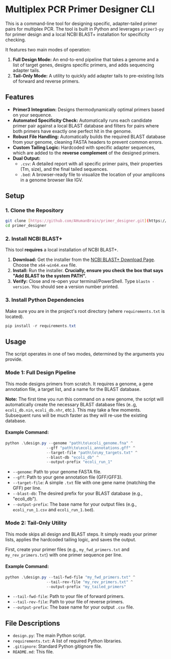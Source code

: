 # Multiplex PCR Primer Designer CLI

This is a command-line tool for designing specific, adapter-tailed primer pairs for multiplex PCR. The tool is built in Python and leverages `primer3-py` for primer design and a local NCBI BLAST+ installation for specificity checking.

It features two main modes of operation:

1.  **Full Design Mode:** An end-to-end pipeline that takes a genome and a list of target genes, designs specific primers, and adds sequencing adapter tails.
2.  **Tail-Only Mode:** A utility to quickly add adapter tails to pre-existing lists of forward and reverse primers.

## Features

* **Primer3 Integration:** Designs thermodynamically optimal primers based on your sequence.
* **Automated Specificity Check:** Automatically runs each candidate primer pair against a local BLAST database and filters for pairs where both primers have exactly one perfect hit in the genome.
* **Robust File Handling:** Automatically builds the required BLAST database from your genome, cleaning FASTA headers to prevent common errors.
* **Custom Tailing Logic:** Hardcoded with specific adapter sequences, which are added to the **reverse complement** of the designed primers.
* **Dual Output:**
    * `.csv`: A detailed report with all specific primer pairs, their properties (Tm, size), and the final tailed sequences.
    * `.bed`: A browser-ready file to visualize the location of your amplicons in a genome browser like IGV.

## Setup

### 1. Clone the Repository

```bash
git clone [https://github.com/AHumanBrain/primer_designer.git](https://github.com/YOUR_USERNAME/YOUR_REPO_NAME.git)
cd primer_designer
```

### 2. Install NCBI BLAST+

This tool **requires** a local installation of NCBI BLAST+.

1.  **Download:** Get the installer from the [NCBI BLAST+ Download Page](https://ftp.ncbi.nlm.nih.gov/blast/executables/blast+/LATEST/). Choose the `x64-win64.exe` file.
2.  **Install:** Run the installer. **Crucially, ensure you check the box that says "Add BLAST to the system PATH".**
3.  **Verify:** Close and re-open your terminal/PowerShell. Type `blastn -version`. You should see a version number printed.

### 3. Install Python Dependencies

Make sure you are in the project's root directory (where `requirements.txt` is located).

```powershell
pip install -r requirements.txt
```

## Usage

The script operates in one of two modes, determined by the arguments you provide.

### Mode 1: Full Design Pipeline

This mode designs primers from scratch. It requires a genome, a gene annotation file, a target list, and a name for the BLAST database.

**Note:** The first time you run this command on a new genome, the script will automatically create the necessary BLAST database files (e..g, `ecoli_db.nin`, `ecoli_db.nhr`, etc.). This may take a few moments. Subsequent runs will be much faster as they will re-use the existing database.

#### Example Command:

```powershell
python .\design.py --genome "path\to\ecoli_genome.fna" ^
                  --gff "path\to\ecoli_annotations.gff" ^
                  --target-file "path\to\my_targets.txt" ^
                  --blast-db "ecoli_db" ^
                  --output-prefix "ecoli_run_1"
```

* `--genome`: Path to your genome FASTA file.
* `--gff`: Path to your gene annotation file (GFF/GFF3).
* `--target-file`: A simple `.txt` file with one gene name (matching the GFF) per line.
* `--blast-db`: The desired prefix for your BLAST database (e.g., "ecoli\_db").
* `--output-prefix`: The base name for your output files (e.g., `ecoli_run_1.csv` and `ecoli_run_1.bed`).

### Mode 2: Tail-Only Utility

This mode skips all design and BLAST steps. It simply reads your primer lists, applies the hardcoded tailing logic, and saves the output.

First, create your primer files (e.g., `my_fwd_primers.txt` and `my_rev_primers.txt`) with one primer sequence per line.

#### Example Command:

```powershell
python .\design.py --tail-fwd-file "my_fwd_primers.txt" ^
                  --tail-rev-file "my_rev_primers.txt" ^
                  --output-prefix "my_tailed_primers"
```

* `--tail-fwd-file`: Path to your file of forward primers.
* `--tail-rev-file`: Path to your file of reverse primers.
* `--output-prefix`: The base name for your output `.csv` file.

## File Descriptions

* `design.py`: The main Python script.
* `requirements.txt`: A list of required Python libraries.
* `.gitignore`: Standard Python gitignore file.
* `README.md`: This file.
        
